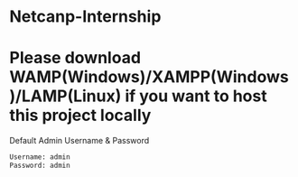 # Netcanp-Internship


# Please download WAMP(Windows)/XAMPP(Windows)/LAMP(Linux) if you want to host this project locally

Default Admin Username & Password

``` Python
Username: admin
Password: admin

```
